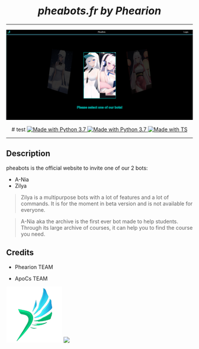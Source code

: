 <h1 align="center"><strong><i>pheabots.fr by Phearion</i></strong></h1>

---

![Phearion](img.png)

<div align="center">
# test

<a href="https://reactjs.org">
<img src="https://img.shields.io/badge/Made%20With-React.JS-61dafb.svg?style=for-the-badge&logo=react" alt="Made with Python 3.7">
</a>

<a href="">
    <img src="https://img.shields.io/badge/Team-Phearion-cyan.svg?style=for-the-badge" alt="Made with Python 3.7">
</a>

<a href="">
    <img src="https://img.shields.io/badge/Language-TS-cyan.svg?style=for-the-badge&logo=TypeScript" alt="Made with TS">
</a>

</div>

---

## Description

pheabots is the official website to invite one of our 2 bots:

* A-Nia
* Zilya

> Zilya is a multipurpose bots with a lot of features and a lot of commands.
It is for the moment in beta version and is not available for everyone.

> A-Nia aka the archive is the first ever bot made to help students.
Through its large archive of courses, it can help you to find the course you need.

## Credits

* Phearion TEAM

* ApoCs TEAM

<img width="30%" src="Phearion-logo.png">
<img width="30%" src="https://imgur.com/vZxsZTY.png">